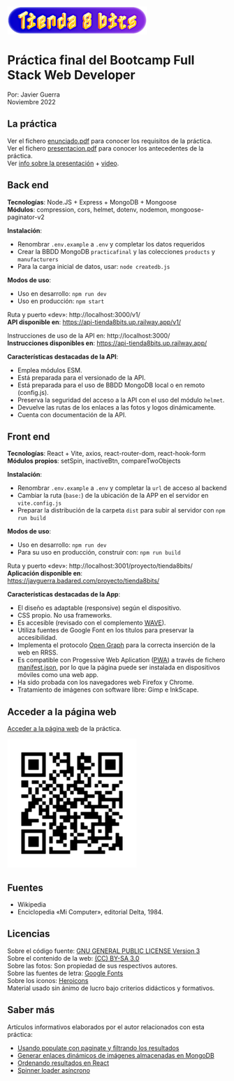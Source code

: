 ![Logo](logo.png)  

# Práctica final del Bootcamp Full Stack Web Developer

Por: Javier Guerra  
Noviembre 2022

## La práctica

Ver el fichero [enunciado.pdf](enunciado.pdf) para conocer los requisitos de la práctica.  
Ver el fichero [presentacion.pdf](presentacion.pdf) para conocer los antecedentes de la práctica.  
Ver [info sobre la presentación](https://javguerra.github.io/2022-11-18-proyecto-final-bootcamp/) + [video](https://youtu.be/XlswjqhxJZ8).  

## Back end

__Tecnologías__: Node.JS + Express + MongoDB + Mongoose  
__Módulos__: compression, cors, helmet, dotenv, nodemon, mongoose-paginator-v2

__Instalación__:
* Renombrar `.env.example` a `.env` y completar los datos requeridos
* Crear la BBDD MongoDB `practicafinal` y las colecciones `products` y `manufacturers`  
* Para la carga inicial de datos, usar: `node createdb.js`

__Modos de uso__:
* Uso en desarrollo: `npm run dev`    
* Uso en producción: `npm start`

Ruta y puerto «dev»: http://localhost:3000/v1/  
__API disponible en__: https://api-tienda8bits.up.railway.app/v1/

Instrucciones de uso de la API en: http://localhost:3000/  
__Instrucciones disponibles en__: https://api-tienda8bits.up.railway.app/

__Características destacadas de la API__:
* Emplea módulos ESM. 
* Está preparada para el versionado de la API.  
* Está preparada para el uso de BBDD MongoDB local o en remoto (config.js).
* Preserva la seguridad del acceso a la API con el uso del módulo `helmet`.  
* Devuelve las rutas de los enlaces a las fotos y logos dinámicamente.  
* Cuenta con documentación de la API.  

## Front end

__Tecnologías__: React + Vite, axios, react-router-dom, react-hook-form  
__Módulos propios__: setSpin, inactiveBtn, compareTwoObjects  

__Instalación__:  
* Renombrar `.env.example` a `.env` y completar la `url` de acceso al backend
* Cambiar la ruta (`base:`) de la ubicación de la APP en el servidor en `vite.config.js`    
* Preparar la distribución de la carpeta `dist` para subir al servidor con `npm run build`  

__Modos de uso__:  
* Uso en desarrollo: `npm run dev`  
* Para su uso en producción, construir con: `npm run build`  

Ruta y puerto «dev»: http://localhost:3001/proyecto/tienda8bits/  
__Aplicación disponible en__: https://javguerra.badared.com/proyecto/tienda8bits/  

__Características destacadas de la App__:
* El diseño es adaptable (responsive) según el dispositivo.  
* CSS propio. No usa frameworks.  
* Es accesible (revisado con el complemento [WAVE](https://wave.webaim.org/)).   
* Utiliza fuentes de Google Font en los títulos para preservar la accesibilidad.  
* Implementa el protocolo [Open Graph](https://ogp.me/) para la correcta inserción de la web en RRSS.  
* Es compatible con Progessive Web Aplication ([PWA](https://developer.mozilla.org/es/docs/Web/Progressive_web_apps)) a través de fichero [manifest.json](https://developer.mozilla.org/es/docs/Web/Manifest), por lo que la página puede ser instalada en dispositivos móviles como una web app.  
* Ha sido probada con los navegadores web Firefox y Chrome.  
* Tratamiento de imágenes con software libre: Gimp e InkScape.  

## Acceder a la página web

[Acceder a la página web](https://javguerra.badared.com/proyecto/tienda8bits/) de la práctica.  

![Código QR](qrcode.svg)

## Fuentes

* Wikipedia  
* Enciclopedia «Mi Computer», editorial Delta, 1984.  

## Licencias

Sobre el código fuente: [GNU GENERAL PUBLIC LICENSE Version 3](LICENSE)  
Sobre el contenido de la web: [(CC) BY-SA 3.0](https://creativecommons.org/licenses/by-sa/3.0/es/)  
Sobre las fotos: Son propiedad de sus respectivos autores.  
Sobre las fuentes de letra: [Google Fonts](https://fonts.google.com/)  
Sobre los iconos: [Heroicons](https://heroicons.com/)  
Material usado sin ánimo de lucro bajo criterios didácticos y formativos.  

## Saber más

Artículos informativos elaborados por el autor relacionados con esta práctica:  

- [Usando populate con paginate y filtrando los resultados](https://javguerra.github.io/2022-10-29-populate-paginate-fitrado/)  
- [Generar enlaces dinámicos de imágenes almacenadas en MongoDB](https://javguerra.github.io/2022-11-06-rutas-dinamicas-imagenes-mongodb/)  
- [Ordenando resultados en React](https://javguerra.github.io/2022-11-23-ordenacion-react/)  
- [Spinner loader asíncrono](https://javguerra.github.io/2022-05-30-spinner-loader-asincrono/)  
